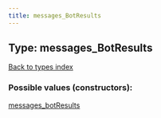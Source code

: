 ```yaml
---
title: messages_BotResults
---
```

## Type: messages\_BotResults  
[Back to types index](index.md)



### Possible values (constructors):

[messages\_botResults](../constructors/messages_botResults.md)  

